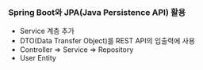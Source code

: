 ### Spring Boot와 JPA(Java Persistence API) 활용
* Service 계층 추가
* DTO(Data Transfer Object)를 REST API의 입출력에 사용
* Controller => Service => Repository
* User Entity